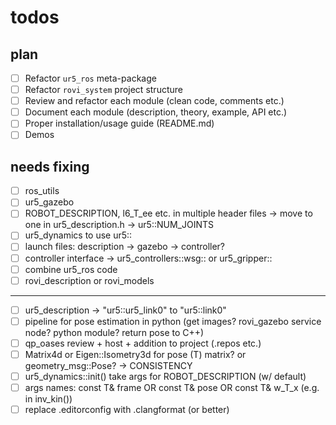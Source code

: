 # todos

## plan

- [ ] Refactor `ur5_ros` meta-package
- [ ] Refactor `rovi_system` project structure
- [ ] Review and refactor each module (clean code, comments etc.)
- [ ] Document each module (description, theory, example, API etc.)
- [ ] Proper installation/usage guide (README.md)
- [ ] Demos

## needs fixing

- [ ] ros_utils
- [ ] ur5_gazebo
- [ ] ROBOT_DESCRIPTION, l6_T_ee etc. in multiple header files -> move to one in ur5_description.h -> ur5::NUM_JOINTS
- [ ] ur5_dynamics to use ur5::
- [ ] launch files: description -> gazebo -> controller?
- [ ] controller interface -> ur5_controllers::wsg:: or ur5_gripper::
- [ ] combine ur5_ros code
- [ ] rovi_description or rovi_models
---
- [ ] ur5_description -> "ur5::ur5_link0" to "ur5::link0"
- [ ] pipeline for pose estimation in python (get images? rovi_gazebo service node? python module? return pose to C++)
- [ ] qp_oases review + host + addition to project (.repos etc.)
- [ ] Matrix4d or Eigen::Isometry3d for pose (T) matrix? or geometry_msg::Pose? -> CONSISTENCY
- [ ] ur5_dynamics::init() take args for ROBOT_DESCRIPTION (w/ default)
- [ ] args names: const T& frame OR const T& pose OR const T& w_T_x (e.g. in inv_kin())
- [ ] replace .editorconfig with .clangformat (or better)
